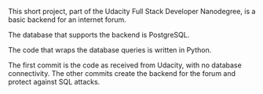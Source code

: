 This short project, part of the Udacity Full Stack Developer Nanodegree, is a basic backend for an internet forum.

The database that supports the backend is PostgreSQL.

The code that wraps the database queries is written in Python.

The first commit is the code as received from Udacity, with no database connectivity.  The other commits create the backend for the forum and protect against SQL attacks.